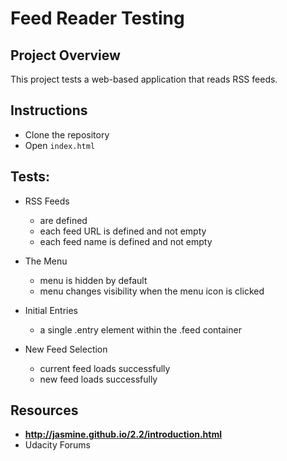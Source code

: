 # Feed Reader Testing

## Project Overview

This project tests a web-based application that reads RSS feeds.


## Instructions

* Clone the repository
* Open `index.html`


## Tests:

- RSS Feeds
  - are defined
  - each feed URL is defined and not empty
  - each feed name is defined and not empty

- The Menu
  - menu is hidden by default
  - menu changes visibility when the menu icon is clicked

- Initial Entries
  - a single .entry element within the .feed container

- New Feed Selection
  - current feed loads successfully
  - new feed loads successfully

## Resources
* <strong>http://jasmine.github.io/2.2/introduction.html</strong>
* Udacity Forums